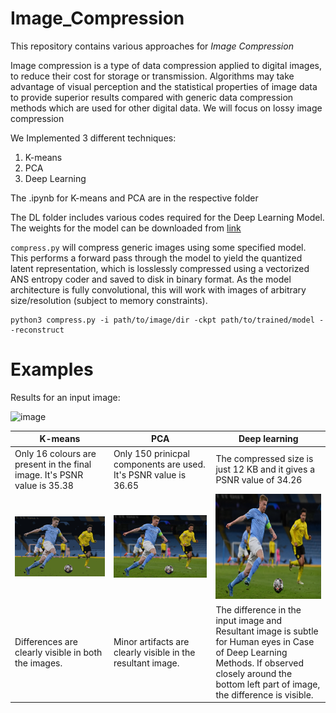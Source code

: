 # Image_Compression

This repository contains various approaches for *Image Compression* 

Image compression is a type of data compression applied to digital images, to reduce their cost for storage or transmission. Algorithms may take advantage of visual perception and the statistical properties of image data to provide superior results compared with generic data compression methods which are used for other digital data. We will focus on lossy image compression

We Implemented 3 different techniques:

1. K-means
2. PCA
3. Deep Learning 

The .ipynb for K-means and PCA are in the respective folder

The DL folder includes various codes required for the Deep Learning Model. The weights for the model can be downloaded from [link](https://drive.google.com/file/d/1YniZmdgYN4Lf0ZaERlD_CCn33w_ybF0G/view?usp=sharing) 

`compress.py` will compress generic images using some specified model. This performs a forward pass through the model to yield the quantized latent representation, which is losslessly compressed using a vectorized ANS entropy coder and saved to disk in binary format. As the model architecture is fully convolutional, this will work with images of arbitrary size/resolution (subject to memory constraints).

```
python3 compress.py -i path/to/image/dir -ckpt path/to/trained/model --reconstruct
```

# Examples

Results for an input image:

![image](https://user-images.githubusercontent.com/62425457/117535228-68422f80-b012-11eb-9dbb-5995cf91002e.png)



|K-means|PCA|Deep learning|
|-|-|-|
|Only 16 colours are present in the final image. It's PSNR value is 35.38|Only 150 prinicpal components are used. It's PSNR value is 36.65|The compressed size is just 12 KB and it gives a PSNR value of 34.26|
|<img src="./K-Means/output.jpg">|<img src="./PCA/output.jpg">|<img src="DL/KBD_small_compressed-0.368bpp.png">|
|Differences are clearly visible in both the images.|Minor artifacts are clearly visible in the resultant image.|The difference in the input image and Resultant image is subtle for Human eyes in Case of Deep Learning Methods. If observed closely around the bottom left part of image, the difference is visible.|

